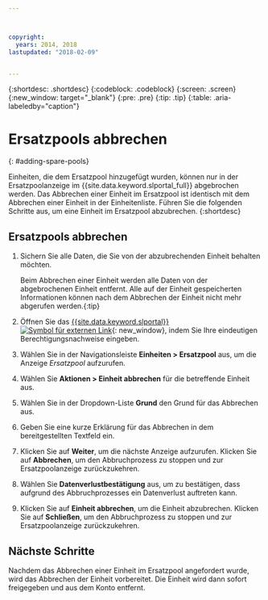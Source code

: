 ```yaml
---



copyright:
  years: 2014, 2018
lastupdated: "2018-02-09"


---
```


{:shortdesc: .shortdesc}
{:codeblock: .codeblock}
{:screen: .screen}
{:new_window: target="_blank"}
{:pre: .pre}
{:tip: .tip}
{:table: .aria-labeledby="caption"}


# Ersatzpools abbrechen 
{: #adding-spare-pools}

Einheiten, die dem Ersatzpool hinzugefügt wurden, können nur in der Ersatzpoolanzeige im {{site.data.keyword.slportal_full}} abgebrochen werden. Das Abbrechen einer Einheit im Ersatzpool ist identisch mit dem Abbrechen einer Einheit in der Einheitenliste. Führen Sie die folgenden Schritte aus, um eine Einheit im Ersatzpool abzubrechen.
{:shortdesc}

## Ersatzpools abbrechen

1. Sichern Sie alle Daten, die Sie von der abzubrechenden Einheit behalten möchten.

   Beim Abbrechen einer Einheit werden alle Daten von der abgebrochenen Einheit entfernt. Alle auf der Einheit gespeicherten Informationen können nach dem Abbrechen der Einheit nicht mehr abgerufen werden.{:tip}

2. Öffnen Sie das [{{site.data.keyword.slportal}} ![Symbol für externen Link](../icons/launch-glyph.svg "Symbol für externen Link")](https://control.softlayer.com/){: new_window}, indem Sie Ihre eindeutigen Berechtigungsnachweise eingeben.
3. Wählen Sie in der Navigationsleiste **Einheiten > Ersatzpool** aus, um die Anzeige *Ersatzpool* aufzurufen.
4. Wählen Sie **Aktionen > Einheit abbrechen** für die betreffende Einheit aus.
5. Wählen Sie in der Dropdown-Liste **Grund** den Grund für das Abbrechen aus.
6. Geben Sie eine kurze Erklärung für das Abbrechen in dem bereitgestellten Textfeld ein.
7. Klicken Sie auf **Weiter**, um die nächste Anzeige aufzurufen. Klicken Sie auf **Abbrechen**, um den Abbruchprozess zu stoppen und zur Ersatzpoolanzeige zurückzukehren.
8. Wählen Sie **Datenverlustbestätigung** aus, um zu bestätigen, dass aufgrund des Abbruchprozesses ein Datenverlust auftreten kann.
9. Klicken Sie auf **Einheit abbrechen**, um die Einheit abzubrechen. Klicken Sie auf **Schließen**, um den Abbruchprozess zu stoppen und zur Ersatzpoolanzeige zurückzukehren.

## Nächste Schritte
Nachdem das Abbrechen einer Einheit im Ersatzpool angefordert wurde, wird das Abbrechen der Einheit vorbereitet. Die Einheit wird dann sofort freigegeben und aus dem Konto entfernt.
